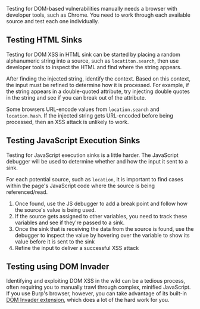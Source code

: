Testing for DOM-based vulnerabilities manually needs a browser with developer tools, such as Chrome. You need to work through each available source and test each one individually.
## Testing HTML Sinks
Testing for DOM XSS in HTML sink can be started by placing a random alphanumeric string into a source, such as `locatiton.search`, then use developer tools to inspect the HTML and find where the string appears.

After finding the injected string, identify the context. Based on this context, the input must be refined to determine how it is processed. For example, if the string appears in a double-quoted attribute, try injecting double quotes in the string and see if you can break out of the attribute.

Some browsers URL-encode values from `location.search` and `location.hash`. If the injected string gets URL-encoded before being processed, then an XSS attack is unlikely to work.
## Testing JavaScript Execution Sinks
Testing for JavaScript execution sinks is a little harder. The JavaScript debugger will be used to determine whether and how the input it sent to a sink.

For each potential source, such as `location`, it is important to find cases within the page's JavaScript code where the source is being referenced/read.

1. Once found, use the JS debugger to add a break point and follow how the source's value is being used.
2. If the source gets assigned to other variables, you need to track these variables and see if they're passed to a sink.
3. Once the sink that is receiving the data from the source is found, use the debugger to inspect the value by hovering over the variable to show its value before it is sent to the sink
4. Refine the input to deliver a successful XSS attack
## Testing using DOM Invader
Identifying and exploiting DOM XSS in the wild can be a tedious process, often requiring you to manually trawl through complex, minified JavaScript. If you use Burp's browser, however, you can take advantage of its built-in [DOM Invader extension](https://portswigger.net/burp/documentation/desktop/tools/dom-invader), which does a lot of the hard work for you.